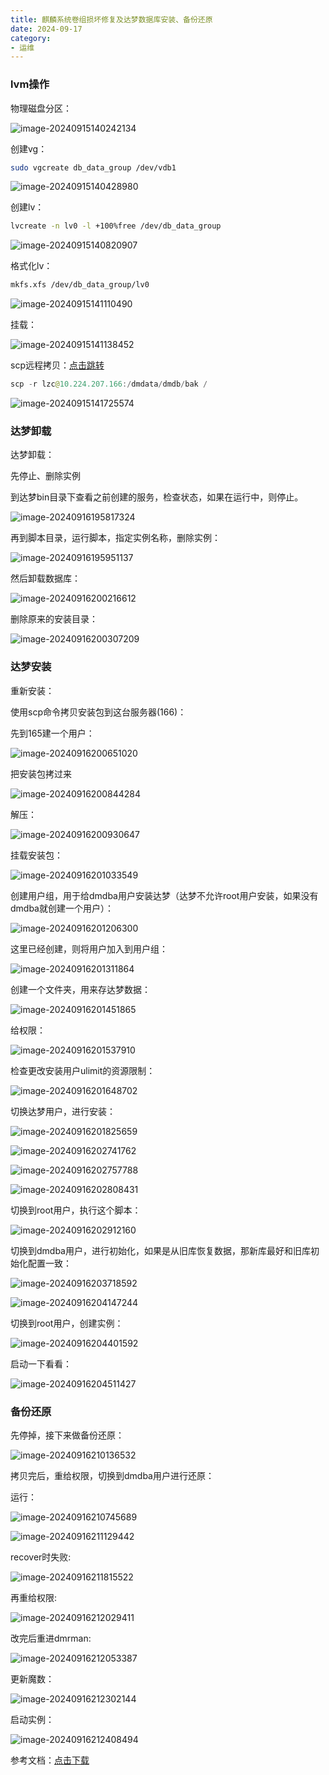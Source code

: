 ```yaml
---
title: 麒麟系统卷组损坏修复及达梦数据库安装、备份还原
date: 2024-09-17
category:
- 运维
---
```


### lvm操作

物理磁盘分区：

![image-20240915140242134](http://www.iocaop.com/images/2024-09/202409151402213.png)

创建vg：

```bash
sudo vgcreate db_data_group /dev/vdb1
```

![image-20240915140428980](http://www.iocaop.com/images/2024-09/202409151404014.png)

创建lv：

```bash
lvcreate -n lv0 -l +100%free /dev/db_data_group
```

![image-20240915140820907](http://www.iocaop.com/images/2024-09/202409151408947.png)

格式化lv：

```bash
mkfs.xfs /dev/db_data_group/lv0 
```

![image-20240915141110490](http://www.iocaop.com/images/2024-09/202409151411544.png)

挂载：

![image-20240915141138452](http://www.iocaop.com/images/2024-09/202409151411496.png)

scp远程拷贝：<a href='https://blog.csdn.net/qq_14910065/article/details/133781645'>点击跳转</a>

```java 
scp -r lzc@10.224.207.166:/dmdata/dmdb/bak /
```

![image-20240915141725574](http://www.iocaop.com/images/2024-09/202409151417632.png)

### 达梦卸载

达梦卸载：

先停止、删除实例

到达梦bin目录下查看之前创建的服务，检查状态，如果在运行中，则停止。

![image-20240916195817324](http://www.iocaop.com/images/2024-09/202409161958385.png)

再到脚本目录，运行脚本，指定实例名称，删除实例：

![image-20240916195951137](http://www.iocaop.com/images/2024-09/202409161959187.png)



然后卸载数据库：

![image-20240916200216612](http://www.iocaop.com/images/2024-09/202409162002667.png)

删除原来的安装目录：

![image-20240916200307209](http://www.iocaop.com/images/2024-09/202409162003233.png)

### 达梦安装

重新安装：

使用scp命令拷贝安装包到这台服务器(166)：

先到165建一个用户：

![image-20240916200651020](http://www.iocaop.com/images/2024-09/202409162006053.png)

把安装包拷过来

![image-20240916200844284](http://www.iocaop.com/images/2024-09/202409162008324.png)

解压：

![image-20240916200930647](http://www.iocaop.com/images/2024-09/202409162009691.png)

挂载安装包：

![image-20240916201033549](http://www.iocaop.com/images/2024-09/202409162010576.png)

创建用户组，用于给dmdba用户安装达梦（达梦不允许root用户安装，如果没有dmdba就创建一个用户）：

![image-20240916201206300](http://www.iocaop.com/images/2024-09/202409162012335.png)

这里已经创建，则将用户加入到用户组：

![image-20240916201311864](http://www.iocaop.com/images/2024-09/202409162013885.png)

创建一个文件夹，用来存达梦数据：

![image-20240916201451865](http://www.iocaop.com/images/2024-09/202409162014902.png)

给权限：

![image-20240916201537910](http://www.iocaop.com/images/2024-09/202409162015944.png)

检查更改安装用户ulimit的资源限制：

![image-20240916201648702](http://www.iocaop.com/images/2024-09/202409162016745.png)

切换达梦用户，进行安装：

![image-20240916201825659](http://www.iocaop.com/images/2024-09/202409162018692.png)

![image-20240916202741762](http://www.iocaop.com/images/2024-09/202409162027807.png)

![image-20240916202757788](http://www.iocaop.com/images/2024-09/202409162027830.png)

![image-20240916202808431](http://www.iocaop.com/images/2024-09/202409162028465.png)

切换到root用户，执行这个脚本：

![image-20240916202912160](http://www.iocaop.com/images/2024-09/202409162029194.png)

切换到dmdba用户，进行初始化，如果是从旧库恢复数据，那新库最好和旧库初始化配置一致：

![image-20240916203718592](http://www.iocaop.com/images/2024-09/202409162037646.png)

![image-20240916204147244](http://www.iocaop.com/images/2024-09/202409162041309.png)

切换到root用户，创建实例：

![image-20240916204401592](http://www.iocaop.com/images/2024-09/202409162044638.png)

启动一下看看：

![image-20240916204511427](http://www.iocaop.com/images/2024-09/202409162045479.png)

### 备份还原

先停掉，接下来做备份还原：

![image-20240916210136532](http://www.iocaop.com/images/2024-09/202409162101578.png)

拷贝完后，重给权限，切换到dmdba用户进行还原：

运行：

![image-20240916210745689](http://www.iocaop.com/images/2024-09/202409162107723.png)

![image-20240916211129442](http://www.iocaop.com/images/2024-09/202409162111492.png)

recover时失败:

![image-20240916211815522](http://www.iocaop.com/images/2024-09/202409162118574.png)

再重给权限:

![image-20240916212029411](http://www.iocaop.com/images/2024-09/202409162120443.png)

改完后重进dmrman:

![image-20240916212053387](http://www.iocaop.com/images/2024-09/202409162120437.png)

更新魔数：

![image-20240916212302144](http://www.iocaop.com/images/2024-09/202409162123181.png)

启动实例：

![image-20240916212408494](http://www.iocaop.com/images/2024-09/202409162124546.png)

参考文档：<a href='http://www.iocaop.com/images/2024-09/202409170014890.docx'>点击下载</a>